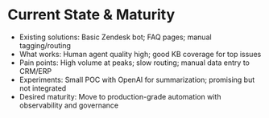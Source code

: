 # Current State & Maturity

- Existing solutions: Basic Zendesk bot; FAQ pages; manual tagging/routing
- What works: Human agent quality high; good KB coverage for top issues
- Pain points: High volume at peaks; slow routing; manual data entry to CRM/ERP
- Experiments: Small POC with OpenAI for summarization; promising but not integrated
- Desired maturity: Move to production-grade automation with observability and governance
